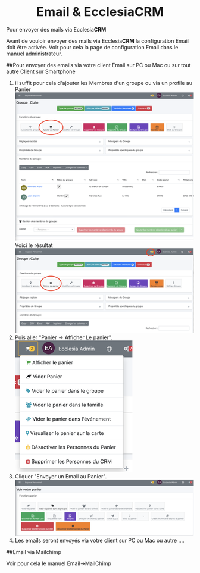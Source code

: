 # <center><big>Email & Ecclesia**CRM** </big></center>

Pour envoyer des mails via Ecclesia**CRM**

Avant de vouloir envoyer des mails via Ecclesia**CRM** la configuration Email doit être activée. Voir pour cela la page de configuration Email dans le manuel administrateur.

##Pour envoyer des emails via votre client Email sur PC ou Mac ou sur tout autre Client sur Smartphone

1. il suffit pour cela d'ajouter les Membres d'un groupe ou via un profile au Panier<br>
![Screenshot](../../img/tools/addGroupToCart1.png)<br>
Voici le résultat<br>
![Screenshot](../../img/tools/addGroupToCart2.png)
2. Puis aller "Panier → Afficher Le panier".<br>
![Screenshot](../../img/tools/addGroupToCart3.png)
3. Cliquer "Envoyer un Email au Panier".<br>
![Screenshot](../../img/tools/addGroupToCart4.png)
4. Les emails seront envoyés via votre client sur PC ou Mac ou autre ....

##Email via Mailchimp

Voir pour cela le manuel Email->MailChimp 

